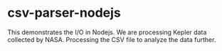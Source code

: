 # csv-parser-nodejs
This demonstrates the I/O in Nodejs. 
We are processing Kepler data collected by NASA. Processing the CSV file to analyze the data further. 
